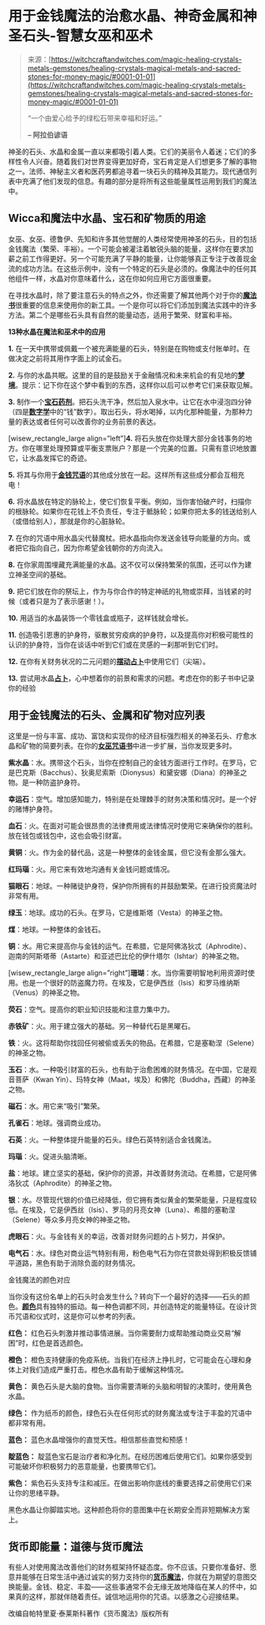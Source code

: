 <!--yml

分类：未分类

日期：2024-06-12 18:27:20

-->

# 用于金钱魔法的治愈水晶、神奇金属和神圣石头-智慧女巫和巫术

> 来源：[https://witchcraftandwitches.com/magic-healing-crystals-metals-gemstones/healing-crystals-magical-metals-and-sacred-stones-for-money-magic/#0001-01-01](https://witchcraftandwitches.com/magic-healing-crystals-metals-gemstones/healing-crystals-magical-metals-and-sacred-stones-for-money-magic/#0001-01-01)
> 
> “一个由爱心给予的绿松石带来幸福和好运。”
> 
> **– 阿拉伯谚语**

神圣的石头、水晶和金属一直以来都吸引着人类。它们的美丽令人着迷；它们的多样性令人兴奋。随着我们对世界变得更加好奇，宝石肯定是人们想更多了解的事物之一。法师、神秘主义者和医药男都追寻着一块石头的精神及其能力。现代通信列表中充满了他们发现的信息。有趣的部分是将所有这些能量属性运用到我们的魔法中。

## Wicca和魔法中水晶、宝石和矿物质的用途

女巫、女巫、德鲁伊、先知和许多其他觉醒的人类经常使用神圣的石头，目的包括金钱魔法（繁荣、丰裕）。一个可能会被灌注着敏锐头脑的能量，这样你在要求加薪之前工作得更好。另一个可能充满了平静的能量，让你能够真正专注于改善现金流的成功方法。在这些示例中，没有一个特定的石头是必须的。像魔法中的任何其他组件一样，水晶对你意味着什么，这在你如何应用它方面很重要。

在寻找水晶时，除了要注意石头的特点之外，你还需要了解其他两个对于你的[**魔法书**](https://witchcraftandwitches.com/book-of-shadows/witchs-book-shadow/)很重要的信息来使用你的新工具。一个是你可以将它们添加到魔法实践中的许多方法。第二个是哪些石头具有自然的能量动态，适用于繁荣、财富和丰裕。

**13种水晶在魔法和巫术中的应用**

**1.** 在一天中携带或佩戴一个被充满能量的石头，特别是在购物或支付账单时。在做决定之前将其用作字面上的试金石。

**2.** 与你的水晶共眠。这里的目的是鼓励关于金融情况和未来机会的有见地的[**梦境**](https://witchcraftandwitches.com/witch/dream-interpretation-for-wiccans-witches-and-pagans/)。提示：记下你在这个梦中看到的东西，这样你以后可以参考它们来获取见解。

**3.** 制作一个[**宝石药剂**](https://witchcraftandwitches.com/magic-wiccan-potions/witches-brews-magic-potions-elixirs-and-tinctures/)。把石头洗干净，然后加入泉水中。让它在水中浸泡四分钟（四是[**数字学**](https://witchcraftandwitches.com/witch/the-magic-of-numerology-numbers-with-their-symbolism-and-meaning/)中的“钱”数字）。取出石头，将水喝掉，以内化那种能量，为那种力量的表达或者任何可以改善你的业务前景的表达。

[wisew_rectangle_large align=”left”]**4.** 将石头放在你处理大部分金钱事务的地方。你在哪里处理预算或平衡支票账户？那是一个完美的位置。只需有意识地放置它，让水晶发挥它的奇迹。

**5.** 将其与你用于[**金钱咒语**](https://witchcraftandwitches.com/money-spells/40-money-spells/)的其他成分放在一起。这样所有这些成分都会互相充电！

**6.** 将水晶放在特定的脉轮上，使它们恢复平衡。例如，当你害怕破产时，扫描你的根脉轮。如果你在花钱上不负责任，专注于骶脉轮；如果你把太多的钱送给别人（或借给别人），那就是你的心脏脉轮。

**7.** 在你的咒语中用水晶尖代替魔杖。把水晶指向你发送金钱导向能量的方向。或者把它指向自己，因为你希望金钱朝你的方向流入。

**8.** 在你家周围埋藏充满能量的水晶。这不仅可以保持繁荣的氛围，还可以作为建立神圣空间的基础。

**9.** 把它们放在你的祭坛上，作为与你合作的特定神祇的礼物或崇拜，当钱紧的时候（或者只是为了表示感谢！）。

**10.** 用适当的水晶装饰一个零钱盒或瓶子，这样钱就会增长。

**11.** 创造吸引恩惠的护身符，驱散贫穷疫病的护身符，以及提高你对积极可能性的认识的护身符，当你在谈话中听到它们或在灵感的一刹那听到它们时。

**12.** 在你有关财务状况的二元问题的[**摆动占卜**](https://witchcraftandwitches.com/scrying/scrying-divination-magical-crystals-basics/)中使用它们（尖端）。

**13.** 尝试用水晶[**占卜**](https://witchcraftandwitches.com/scrying/scrying-divination-magical-crystals-basics/)，心中想着你的前景和需求的问题。考虑在你的影子书中记录你的经验

## 用于金钱魔法的石头、金属和矿物对应列表

这里是一份与丰富、成功、富饶和实现你的经济目标强烈相关的神圣石头、疗愈水晶和矿物的简要列表。在你的[**女巫咒语书**](https://witchcraftandwitches.com/book-of-shadows/witchs-spell-book/)中进一步扩展，当你发现更多时。

**紫水晶**：水。携带这个石头，当你在控制自己的金钱方面进行工作时。在罗马，它是巴克斯（Bacchus）、狄奥尼索斯（Dionysus）和黛安娜（Diana）的神圣之物。是一种防盗护身符。

**幸运石**：空气。增加感知能力，特别是在处理棘手的财务决策和情况时。是一个好的赌博护身符。

**血石**：火。在面对可能会很昂贵的法律费用或法律情况时使用它来确保你的胜利。放在钱包或钱包中，这也会吸引财富。

**黄铜**：火。作为金的替代品，这是一种整体的金钱金属，但它没有金那么强大。

**红玛瑙**：火。用它来有效地沟通有关金钱问题或情况。

**猫眼石**：地球。一种赌徒护身符，保护你所拥有的并鼓励繁荣。在进行投资魔法时非常有用。

**绿玉**：地球。成功的石头。在罗马，它是维斯塔（Vesta）的神圣之物。

**煤**：地球。一种整体的金钱石。

**铜**：水。用它来提高你与金钱的运气。在希腊，它是阿佛洛狄忒（Aphrodite）、迦南的阿斯塔蒂（Astarte）和亚述巴比伦的伊什塔尔（Ishtar）的神圣之物。

[wisew_rectangle_large align=”right”]**珊瑚**：水。当你需要明智地利用资源时使用。也是一个很好的防盗魔力符。在埃及，它是伊西丝（Isis）和罗马维纳斯（Venus）的神圣之物。

**荧石**：空气。提高你的职业知识技能和注意力集中力。

**赤铁矿**：火。用于建立强大的基础。另一种替代石是黑曜石。

**铁**：火。这将帮助你找回任何被偷或丢失的物品。在希腊，它是塞勒涅（Selene）的神圣之物。

**玉石**：水。一种吸引财富的石头，也有助于治愈困难的财务情况。在中国，它是观音菩萨（Kwan Yin）、玛特女神（Maat，埃及）和佛陀（Buddha，西藏）的神圣之物。

**磁石**：水。用它来“吸引”繁荣。

**孔雀石**：地球。强调商业成功。

**石英**：火。一种整体提升能量的石头。绿色石英特别适合金钱魔法。

**玛瑙**：火。促进头脑清晰。

**盐**：地球。建立坚实的基础，保护你的资源，并改善财务流动。在希腊，它是阿佛洛狄忒（Aphrodite）的神圣之物。

**银**：水。尽管现代银的价值已经降低，但它拥有类似黄金的繁荣能量，只是程度较低。在埃及，它是伊西丝（Isis）、罗马的月亮女神（Luna）、希腊的塞勒涅（Selene）等众多月亮女神的神圣之物。

**虎眼石**：火。与金钱有关的幸运，改善对财务问题的占卜努力，并保护。

**电气石**：水。绿色对商业运气特别有用，粉色电气石为你在贷款处得到积极反馈铺平道路，黑色有助于消除负面的财务情况。

金钱魔法的颜色对应

当你没有这份名单上的石头时会发生什么？转向下一个最好的选择——石头的颜色。[**颜色**](https://witchcraftandwitches.com/uncategorized/color-symbolism-meaning-and-uses-in-wicca-and-witchcraft/)具有独特的振动。每一种色调都不同，并创造特定的能量特征。在设计货币咒语和仪式时，这是你可以参考的列表。

**红色：** 红色石头刺激并推动事情进展。当你需要耐力或帮助推动商业交易“解困”时，红色是首选颜色。

**橙色：** 橙色支持健康的免疫系统。当我们在经济上挣扎时，它可能会在心理和身体上对我们造成严重打击。橙色水晶有助于缓解这种情况。

**黄色：** 黄色石头是大脑的食物。当你需要清晰的头脑和明智的决策时，使用黄色水晶。

**绿色：** 作为纸币的颜色，绿色石头在任何形式的财务魔法或专注于丰盈的咒语中都非常有用。

**蓝色：** 蓝色水晶增强你的直觉天性。相信那些直觉和预感！

**靛蓝色：** 靛蓝色宝石是治疗者和净化剂。在经历困难后使用它们。如果你感受到可能破坏你积极努力的恶意能量，也要携带它们。

**紫色：** 紫色石头支持专注和减压。在做出影响你底线的重要选择之前使用它们来让你的思绪平静。

黑色水晶让你脚踏实地。这种颜色将你的意图集中在长期安全而非短期解决方案上。

## 货币即能量：道德与货币魔法

有些人对使用魔法改善他们的财务框架持怀疑态度。你不应该。只要你准备好、愿意并能够在日常生活中通过诚实的努力支持你的[**货币魔法**](https://witchcraftandwitches.com/witch/pagan-wiccan-ethics-charging-money-for-magic/)，你就在为期望的意图交换能量。金钱、稳定、丰盈——这些事通常不会无缘无故地降临在某人的怀中，如果真的这样，那就伴随着责任。诚信地运用你的咒语。以感激之心迎接结果。

改编自帕特里夏·泰莱斯科著作《货币魔法》版权所有
